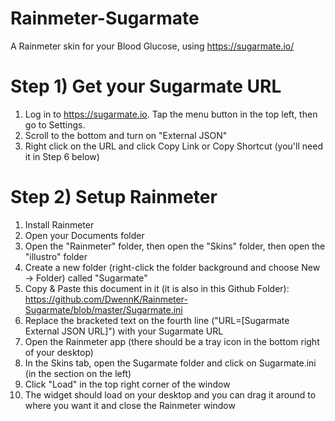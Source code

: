 # Rainmeter-Sugarmate
A Rainmeter skin for your Blood Glucose, using https://sugarmate.io/

# Step 1) Get your Sugarmate URL
1) Log in to https://sugarmate.io. Tap the menu button in the top left, then go to Settings.
2) Scroll to the bottom and turn on "External JSON"
3) Right click on the URL and click Copy Link or Copy Shortcut (you'll need it in Step 6 below)

# Step 2) Setup Rainmeter
1) Install Rainmeter
2) Open your Documents folder
3) Open the "Rainmeter" folder, then open the "Skins" folder, then open the "illustro" folder
4) Create a new folder (right-click the folder background and choose New -> Folder) called "Sugarmate"
5) Copy & Paste this document in it (it is also in this Github Folder): 
https://github.com/DwennK/Rainmeter-Sugarmate/blob/master/Sugarmate.ini
6) Replace the bracketed text on the fourth line ("URL=[Sugarmate External JSON URL]") with your Sugarmate URL
7) Open the Rainmeter app (there should be a tray icon in the bottom right of your desktop)
8) In the Skins tab, open the Sugarmate folder and click on Sugarmate.ini (in the section on the left)
9) Click "Load" in the top right corner of the window
10) The widget should load on your desktop and you can drag it around to where you want it and close the Rainmeter window
